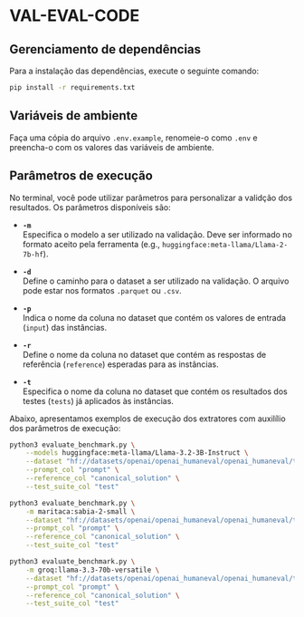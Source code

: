 # VAL-EVAL-CODE

## Gerenciamento de dependências

Para a instalação das dependências, execute o seguinte comando:
```bash
pip install -r requirements.txt
```

## Variáveis de ambiente

Faça uma cópia do arquivo `.env.example`, renomeie-o como `.env` e preencha-o com os valores das variáveis de ambiente.

## Parâmetros de execução

No terminal, você pode utilizar parâmetros para personalizar a validção dos resultados. Os parâmetros disponíveis são:

- **`-m`**  
  Especifica o modelo a ser utilizado na validação. Deve ser informado no formato aceito pela ferramenta (e.g., `huggingface:meta-llama/Llama-2-7b-hf`).  

- **`-d`**  
  Define o caminho para o dataset a ser utilizado na validação. O arquivo pode estar nos formatos `.parquet` ou `.csv`.  

- **`-p`**  
  Indica o nome da coluna no dataset que contém os valores de entrada (`input`) das instâncias.  

- **`-r`**  
  Define o nome da coluna no dataset que contém as respostas de referência (`reference`) esperadas para as instâncias.  

- **`-t`**  
  Especifica o nome da coluna no dataset que contém os resultados dos testes (`tests`) já aplicados às instâncias.  

Abaixo, apresentamos exemplos de execução dos extratores com auxilílio dos parâmetros de execução:

```bash
python3 evaluate_benchmark.py \
    --models huggingface:meta-llama/Llama-3.2-3B-Instruct \
    --dataset "hf://datasets/openai/openai_humaneval/openai_humaneval/test-00000-of-00001.parquet" \
    --prompt_col "prompt" \
    --reference_col "canonical_solution" \
    --test_suite_col "test"

python3 evaluate_benchmark.py \
    -m maritaca:sabia-2-small \
    --dataset "hf://datasets/openai/openai_humaneval/openai_humaneval/test-00000-of-00001.parquet" \
    --prompt_col "prompt" \
    --reference_col "canonical_solution" \
    --test_suite_col "test"

python3 evaluate_benchmark.py \
    -m groq:llama-3.3-70b-versatile \
    --dataset "hf://datasets/openai/openai_humaneval/openai_humaneval/test-00000-of-00001.parquet" \
    --prompt_col "prompt" \
    --reference_col "canonical_solution" \
    --test_suite_col "test"
```
